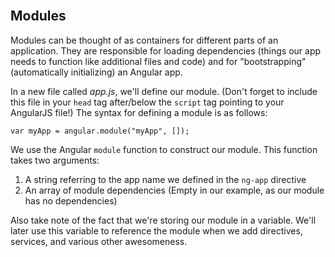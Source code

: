 <!-- Importing Angular into each module until changes to portal have been made -->
<script src="https://ajax.googleapis.com/ajax/libs/angularjs/1.4.0/angular.js"></script>




<section class="module-section" name="Modules">&nbsp;</section>

## Modules

Modules can be thought of as containers for different parts of an application. They are responsible for loading dependencies (things our app needs to function like additional files and code) and for "bootstrapping" (automatically initializing) an Angular app.

In a new file called _app.js_, we'll define our module. (Don't forget to include this file in your `head` tag after/below the `script` tag pointing to your AngularJS file!) The syntax for defining a module is as follows:

    var myApp = angular.module("myApp", []);


We use the Angular `module` function to construct our module. This function takes two arguments:

1.  A string referring to the app name we defined in the `ng-app` directive
2.  An array of module dependencies (Empty in our example, as our module has no dependencies)

Also take note of the fact that we're storing our module in a variable. We'll later use this variable to reference the module when we add directives, services, and various other awesomeness.


